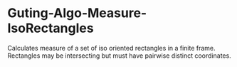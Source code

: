 # Guting-Algo-Measure-IsoRectangles
Calculates measure of a set of iso oriented rectangles in a finite frame. Rectangles may be intersecting but must have pairwise distinct coordinates.
